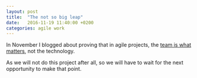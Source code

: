 ```yaml
---
layout: post
title:  "The not so big leap"
date:   2016-11-19 11:40:00 +0200
categories: agile work
---
```


In November I blogged about proving that in agile projects, the [team is what matters](/2016/11/team-above-tech), not the technology.

As we will not do this project after all, so we will have to wait for the next opportunity to make that point.